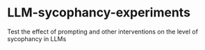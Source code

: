 # LLM-sycophancy-experiments
Test the effect of prompting and other interventions on the level of sycophancy in LLMs
